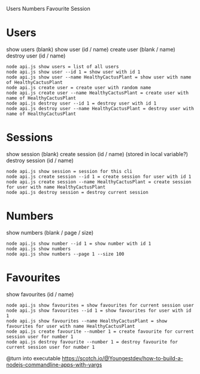 Users
Numbers
Favourite
Session

Users
=====
show users (blank)
show user (id / name)
create user (blank / name)
destroy user (id / name)

	node api.js show users = list of all users
	node api.js show user --id 1 = show user with id 1
	node api.js show user --name HealthyCactusPlant = show user with name of HealthyCactusPlant
	node api.js create user = create user with random name
	node api.js create user --name HealthyCactusPlant = create user with name of HealthyCactusPlant
	node api.js destroy user --id 1 = destroy user with id 1
	node api.js destroy user --name HealthyCactusPlant = destroy user with name of HealthyCactusPlant

Sessions
========
show session (blank)
create session (id / name) (stored in local variable?)
destroy session (id / name)

	node api.js show session = session for this cli
	node api.js create session --id 1 = create session for user with id 1
	node api.js create session --name HealthyCactusPlant = create session for user with name HealthyCactusPlant
	node api.js destroy session = destroy current session

Numbers
=======
show numbers (blank / page / size)

	node api.js show number --id 1 = show number with id 1
	node api.js show numbers
	node api.js show numbers --page 1 --size 100

Favourites
==========
show favourites (id / name)

	node api.js show favourites = show favourites for current session user
	node api.js show favourites --id 1 = show favourites for user with id 1
	node api.js show favourites --name HealthyCactusPlant = show favourites for user with name HealthyCactusPlant
	node api.js create favourite --number 1 = create favourite for current session user for number 1
	node api.js destroy favourite --number 1 = destroy favourite for current session user for number 1

@turn into executable
https://scotch.io/@Youngestdev/how-to-build-a-nodejs-commandline-apps-with-yargs
